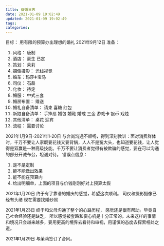 ```yaml
---
title: 备婚日志
date: 2021-01-09 19:02:49
updated: 2021-01-09 19:02:49
tags:
categories:
---
```


目标： 用有限的预算办出理想的婚礼 2021年9月12日
准备： 
1. 风格： 唐制
2. 酒店： 豪生 已定
3. 策划： 茉莉
4. 摄像摄影： 光线视觉
5. 婚车：玛莎➕宝马
6. 司仪： 石磊
7. 化妆： 待定
8. 婚服： 中式三套
9. 婚房布置： 赠送
9. 婚礼自备清单： 请柬 喜糖 红包 
10. 新娘自备清单： 手捧扇 婚包 婚鞋 婚戒 三金 游戏卡 银币 戏烛
11. 其他清单： 桌花 迎宾
12. 流程： 需要讨论

2021年1月9日-2021年1-20日
与台尚沟通不顺畅，得到深刻教训：面对消费群体时，千万不要让人家既要花钱又要背锅，人人不是冤大头，也知道要花钱，让人觉得是双赢是一种高级技能。千万不要让消费者觉得有被欺骗的感觉，要在可以沟通的部分开诚布公，坦诚对待。
错误点信息： 
1. 是不是定制
2. 能不能做出效果
3. 能不能在预算内
4. 给出明细单，上面的项目与价钱刚刚好对上预算太假

2021年1月20日
终于有了靠谱的婚庆的感觉，希望这次顺利。
司仪和摄影摄像已经有头绪
现在需要找婚纱照

2021年1月23日
终于和父母沟通了整个的心路历程， 感觉还是很有帮助。毕竟自己社会经验还是缺乏， 所以感觉被套路和耍心机是十分正常的。未来这样的事情和境况只会越来越多，要用更高的境界去看待和审视，用谨慎的态度去探索相处之道。

2021年1月29日
与茉莉签订了合同。